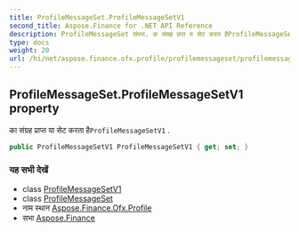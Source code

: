 ```yaml
---
title: ProfileMessageSet.ProfileMessageSetV1
second_title: Aspose.Finance for .NET API Reference
description: ProfileMessageSet संपत्त. क संग्रह प्रप्त य सेट करत हैProfileMessageSetV1 .
type: docs
weight: 20
url: /hi/net/aspose.finance.ofx.profile/profilemessageset/profilemessagesetv1/
---
```

## ProfileMessageSet.ProfileMessageSetV1 property

का संग्रह प्राप्त या सेट करता है`ProfileMessageSetV1` .

```csharp
public ProfileMessageSetV1 ProfileMessageSetV1 { get; set; }
```

### यह सभी देखें

* class [ProfileMessageSetV1](../../profilemessagesetv1/)
* class [ProfileMessageSet](../)
* नाम स्थान [Aspose.Finance.Ofx.Profile](../../profilemessageset/)
* सभा [Aspose.Finance](../../../)


